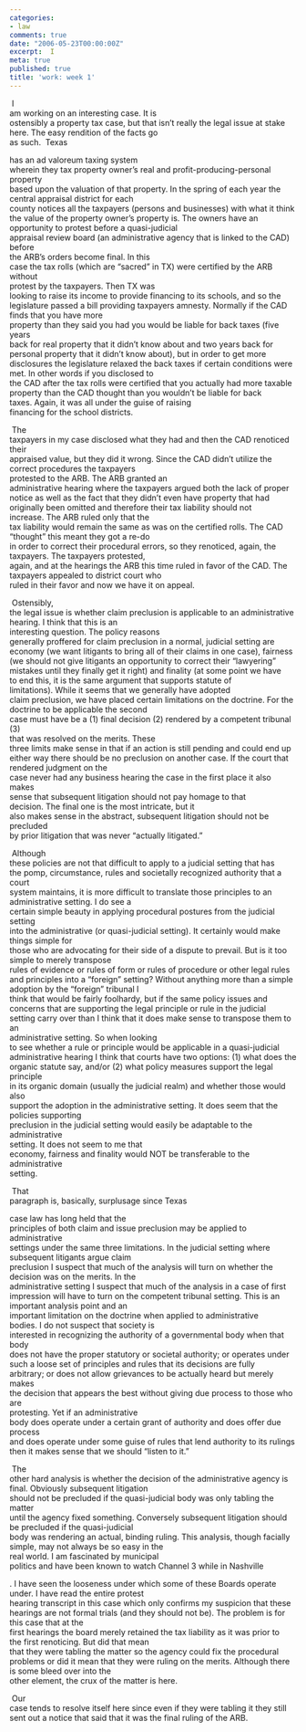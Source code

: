 ```yaml
---
categories:
- law
comments: true
date: "2006-05-23T00:00:00Z"
excerpt:  I
meta: true
published: true
title: 'work: week 1'
---
```


 I  
am working on an interesting case. It is  
ostensibly a property tax case, but that isn’t really the legal issue at stake  
here. The easy rendition of the facts go  
as such.  
Texas

has an ad valoreum taxing system  
wherein they tax property owner’s real and profit-producing-personal property  
based upon the valuation of that property. In the spring of each year the central appraisal district for each  
county notices all the taxpayers (persons and businesses) with what it think  
the value of the property owner’s property is. The owners have an opportunity to protest before a quasi-judicial  
appraisal review board (an administrative agency that is linked to the CAD) before  
the ARB’s orders become final. In this  
case the tax rolls (which are “sacred” in TX) were certified by the ARB without  
protest by the taxpayers. Then TX was  
looking to raise its income to provide financing to its schools, and so the  
legislature passed a bill providing taxpayers amnesty. Normally if the CAD finds that you have more  
property than they said you had you would be liable for back taxes (five years  
back for real property that it didn’t know about and two years back for  
personal property that it didn’t know about), but in order to get more  
disclosures the legislature relaxed the back taxes if certain conditions were  
met. In other words if you disclosed to  
the CAD after the tax rolls were certified that you actually had more taxable  
property than the CAD thought than you wouldn’t be liable for back taxes. Again, it was all under the guise of raising  
financing for the school districts.

 The  
taxpayers in my case disclosed what they had and then the CAD renoticed their  
appraised value, but they did it wrong. Since the CAD didn’t utilize the correct procedures the taxpayers  
protested to the ARB. The ARB granted an  
administrative hearing where the taxpayers argued both the lack of proper  
notice as well as the fact that they didn’t even have property that had  
originally been omitted and therefore their tax liability should not  
increase. The ARB ruled only that the  
tax liability would remain the same as was on the certified rolls. The CAD “thought” this meant they got a re-do  
in order to correct their procedural errors, so they renoticed, again, the  
taxpayers. The taxpayers protested,  
again, and at the hearings the ARB this time ruled in favor of the CAD. The taxpayers appealed to district court who  
ruled in their favor and now we have it on appeal.

 Ostensibly,  
the legal issue is whether claim preclusion is applicable to an administrative  
hearing. I think that this is an  
interesting question. The policy reasons  
generally proffered for claim preclusion in a normal, judicial setting are  
economy (we want litigants to bring all of their claims in one case), fairness  
(we should not give litigants an opportunity to correct their “lawyering”  
mistakes until they finally get it right) and finality (at some point we have  
to end this, it is the same argument that supports statute of limitations). While it seems that we generally have adopted  
claim preclusion, we have placed certain limitations on the doctrine. For the doctrine to be applicable the second  
case must have be a (1) final decision (2) rendered by a competent tribunal (3)  
that was resolved on the merits. These  
three limits make sense in that if an action is still pending and could end up  
either way there should be no preclusion on another case. If the court that rendered judgment on the  
case never had any business hearing the case in the first place it also makes  
sense that subsequent litigation should not pay homage to that decision. The final one is the most intricate, but it  
also makes sense in the abstract, subsequent litigation should not be precluded  
by prior litigation that was never “actually litigated.”

 Although  
these policies are not that difficult to apply to a judicial setting that has  
the pomp, circumstance, rules and societally recognized authority that a court  
system maintains, it is more difficult to translate those principles to an  
administrative setting. I do see a  
certain simple beauty in applying procedural postures from the judicial setting  
into the administrative (or quasi-judicial setting). It certainly would make things simple for  
those who are advocating for their side of a dispute to prevail. But is it too simple to merely transpose  
rules of evidence or rules of form or rules of procedure or other legal rules  
and principles into a “foreign” setting? Without anything more than a simple adoption by the “foreign” tribunal I  
think that would be fairly foolhardy, but if the same policy issues and  
concerns that are supporting the legal principle or rule in the judicial  
setting carry over than I think that it does make sense to transpose them to an  
administrative setting. So when looking  
to see whether a rule or principle would be applicable in a quasi-judicial  
administrative hearing I think that courts have two options: (1) what does the  
organic statute say, and/or (2) what policy measures support the legal principle  
in its organic domain (usually the judicial realm) and whether those would also  
support the adoption in the administrative setting. It does seem that the policies supporting  
preclusion in the judicial setting would easily be adaptable to the administrative  
setting. It does not seem to me that  
economy, fairness and finality would NOT be transferable to the administrative  
setting. 

 That  
paragraph is, basically, surplusage since 
Texas

case law has long held that the  
principles of both claim and issue preclusion may be applied to administrative  
settings under the same three limitations. In the judicial setting where subsequent litigants argue claim  
preclusion I suspect that much of the analysis will turn on whether the  
decision was on the merits. In the  
administrative setting I suspect that much of the analysis in a case of first  
impression will have to turn on the competent tribunal setting. This is an important analysis point and an  
important limitation on the doctrine when applied to administrative  
bodies. I do not suspect that society is  
interested in recognizing the authority of a governmental body when that body  
does not have the proper statutory or societal authority; or operates under  
such a loose set of principles and rules that its decisions are fully  
arbitrary; or does not allow grievances to be actually heard but merely makes  
the decision that appears the best without giving due process to those who are  
protesting. Yet if an administrative  
body does operate under a certain grant of authority and does offer due process  
and does operate under some guise of rules that lend authority to its rulings  
then it makes sense that we should “listen to it.” 

 The  
other hard analysis is whether the decision of the administrative agency is  
final. Obviously subsequent litigation  
should not be precluded if the quasi-judicial body was only tabling the matter  
until the agency fixed something. Conversely subsequent litigation should be precluded if the quasi-judicial  
body was rendering an actual, binding ruling. This analysis, though facially simple, may not always be so easy in the  
real world. I am fascinated by municipal  
politics and have been known to watch Channel 3 while in 
Nashville

. I have seen the looseness under which some of these Boards operate  
under. I have read the entire protest  
hearing transcript in this case which only confirms my suspicion that these  
hearings are not formal trials (and they should not be). The problem is for this case that at the  
first hearings the board merely retained the tax liability as it was prior to  
the first renoticing. But did that mean  
that they were tabling the matter so the agency could fix the procedural  
problems or did it mean that they were ruling on the merits. Although there is some bleed over into the  
other element, the crux of the matter is here. 

 Our  
case tends to resolve itself here since even if they were tabling it they still  
sent out a notice that said that it was the final ruling of the ARB. 